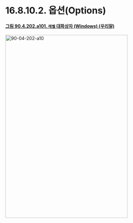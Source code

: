# 16.8.10.2. 옵션(Options)

<a id="90-04-202-a101"></a>

#### [그림 90.4.202.a101. `레벨` 대화상자 (Windows) (우리말)](./90-04-0220-posterize.md#90-04-202-a101)
<img width="382" height="570" alt="90-04-202-a10" src="https://github.com/user-attachments/assets/e5eddebc-5b29-4c28-b4cd-e18edeca77ba" />